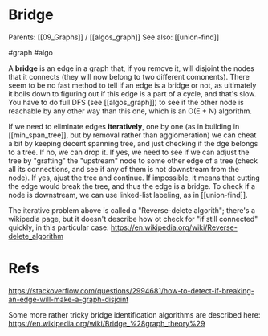 # Bridge

Parents: [[09_Graphs]] / [[algos_graph]]
See also: [[union-find]]

#graph #algo


A **bridge** is an edge in a graph that, if you remove it, will disjoint the nodes that it connects (they will now belong to two different comonents). There seem to be no fast method to tell if an edge is a bridge or not, as ultimately it boils down to figuring out if this edge is a part of a cycle, and that's slow. You have to do full DFS (see [[algos_graph]]) to see if the other node is reachable by any other way than this one, which is an O(E + N) algorithm.

If we need to eliminate edges **iteratively**, one by one (as in building in [[min_span_tree]], but by removal rather than agglomeration) we can cheat a bit by keeping decent spanning tree, and just checking if the dge belongs to a tree. If no, we can drop it. If yes, we need to see if we can adjust the tree by "grafting" the "upstream" node to some other edge of a tree (check all its connections, and see if any of them is not downstream from the node). If yes, ajust the tree and continue. If impossible, it means that cutting the edge would break the tree, and thus the edge is a bridge. To check if a node is downstream, we can use linked-list labeling, as in [[union-find]].

The iterative problem above is called a "Reverse-delete algorith"; there's a wikipedia page, but it doesn't describe how ot check for "if still connected" quickly, in this particular case: https://en.wikipedia.org/wiki/Reverse-delete_algorithm

# Refs

https://stackoverflow.com/questions/2994681/how-to-detect-if-breaking-an-edge-will-make-a-graph-disjoint

Some more rather tricky bridge identification algorithms are described here: 
https://en.wikipedia.org/wiki/Bridge_%28graph_theory%29